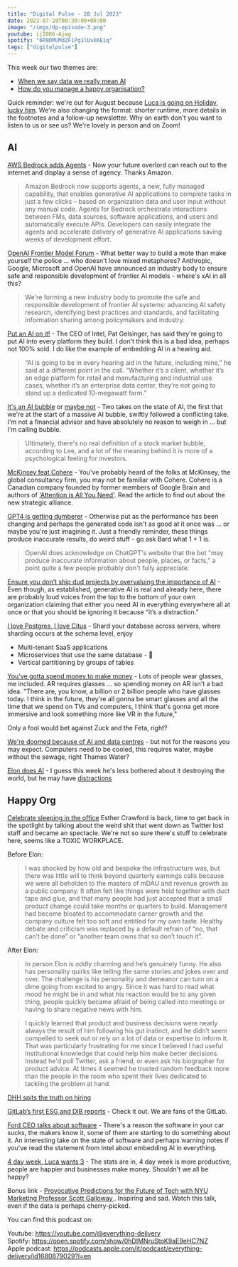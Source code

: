 ```yaml
---
title: "Digital Pulse - 28 Jul 2023"
date: 2023-07-28T08:30:00+00:00
image: "/imgs/dp-episode-3.png"
youtube: ijIO86-Ajwg
spotify: "6R9DMUMdZF1Pg1lUvXKEiq"
tags: ["digitalpulse"]
---
```


This week our two themes are:

- [When we say data we really mean AI](#AI)
- [How do you manage a happy organisation?](#HappyOrg)

Quick reminder: we're out for August because [Luca is going on Holiday, lucky him](https://www.youtube.com/watch?v=Bxauqa7rJgI). We're also changing the format: shorter runtime, more details in the footnotes and a follow-up newsletter. Why on earth don't you want to listen to us or see us? We're lovely in person and on Zoom! 

<!--more-->

## AI

[AWS Bedrock adds Agents](https://aws.amazon.com/about-aws/whats-new/2023/07/enable-generative-ai-applications-complete-tasks/) - Now your future overlord can reach out to the internet and display a sense of agency. Thanks Amazon.

>Amazon Bedrock now supports agents, a new, fully managed capability, that enables generative AI applications to complete tasks in just a few clicks – based on organization data and user input without any manual code. Agents for Bedrock orchestrate interactions between FMs, data sources, software applications, and users and automatically execute APIs. Developers can easily integrate the agents and accelerate delivery of generative AI applications saving weeks of development effort.

[OpenAI Frontier Model Forum](https://openai.com/blog/frontier-model-forum) - What better way to build a mote than make yourself the police ... who doesn't love mixed metaphores? 
Anthropic, Google, Microsoft and OpenAI have announced an industry body to ensure safe and responsible development of frontier AI models - where's xAI in all this?

> We're forming a new industry body to promote the safe and responsible development of frontier AI systems: advancing AI safety research, identifying best practices and standards, and facilitating information sharing among policymakers and industry.

[Put an AI on it!](https://www.theverge.com/2023/7/27/23810360/intel-pat-gelsinger-ai-every-platform-promise) - The CEO of Intel, Pat Gelsinger, has said they're going to put AI into every platform they build. I don't think this is a bad idea, perhaps not 100% sold. I do like the example of embedding AI in a hearing aid.

> “AI is going to be in every hearing aid in the future, including mine,” he said at a different point in the call. “Whether it’s a client, whether it’s an edge platform for retail and manufacturing and industrial use cases, whether it’s an enterprise data center, they’re not going to stand up a dedicated 10-megawatt farm.”

[It's an AI bubble](https://www.zdnet.com/article/is-ai-the-biggest-bubble-of-all-time-stability-ai-ceo-thinks-so/) or [maybe not](https://markets.businessinsider.com/news/stocks/stock-market-outlook-ai-bubble-hype-nvidia-1999-cisco-fundstrat-2023-7) - Two takes on the state of AI, the first that we're at the start of a massive AI bubble, swiftly followed a conflicting take. I'm not a financial advisor and have absolutely no reason to weigh in ... but I'm calling bubble.

> Ultimately, there's no real definition of a stock market bubble, according to Lee, and a lot of the meaning behind it is more of a psychological feeling for investors.

[McKinsey feat Cohere](https://txt.cohere.com/cohere-and-mckinsey/) - You've probably heard of the folks at McKinsey, the global consultancy firm, you may not be familiar with Cohere. Cohere is a Canadian company founded by former members of Google Brain and authors of ['Attention is All You Need'](https://arxiv.org/abs/1706.03762). Read the article to find out about the new strategic alliance.

[GPT4 is getting dumberer](https://www.theregister.com/2023/07/20/gpt4_chatgpt_performance/) - Otherwise put as the performance has been changing and perhaps the generated code isn't as good at it once was ... or maybe you're just imagining it. Just a friendly reminder, these things produce inaccurate results, do weird stuff - go ask Bard what 1 + 1 is.  

> OpenAI does acknowledge on ChatGPT's website that the bot "may produce inaccurate information about people, places, or facts," a point quite a few people probably don't fully appreciate.

 
[Ensure you don’t ship dud projects by overvaluing the importance of AI](https://thenewstack.io/what-generative-ai-means-for-product-strategy-and-how-to-evaluate-it/) - Even though, as established, generative AI is real and already here, there are probably loud voices from the top to the bottom of your own organization claiming that either you need AI in everything everywhere all at once or that you should be ignoring it because “it’s a distraction.”


[I love Postgres, I love Citus](https://www.citusdata.com/blog/2023/07/18/citus-12-schema-based-sharding-for-postgres/) - 
Shard your database across servers, where sharding occurs at the schema level, enjoy 
- Multi-tenant SaaS applications
- Microservices that use the same database - 🤢
- Vertical partitioning by groups of tables

[You've gotta spend money to make money](https://www.businessinsider.com/mark-zuckerberg-metaverse-losses-top-40-billion-suddenly-ok-meta-2023-7?r=US&IR=T) - Lots of people wear glasses, me included. AR requires glasses ... so spending money on AR isn't a bad idea.
"There are, you know, a billion or 2 billion people who have glasses today. I think in the future, they're all gonna be smart glasses and all the time that we spend on TVs and computers, I think that's gonna get more immersive and look something more like VR in the future," 

Only a fool would bet against Zuck and the Feta, right?

[We're doomed because of AI and data centres](https://www.theregister.com/2023/07/27/thames_water_to_datacenters_cut/) - but not for the reasons you may expect. Computers need to be cooled, this requires water, maybe without the sewage, right Thames Water?

[Elon does AI](https://www.newscientist.com/article/2382426-what-is-xai-elon-musks-new-ai-company-and-will-it-succeed/) - I guess this week he's less bothered about it destroying the world, but he may have [distractions](https://themessenger.com/tech/twitters-rebrand-to-x-could-be-a-trademark-nightmare-thanks-to-microsoft)

## Happy Org

[Celebrate sleeping in the office](https://twitter.com/esthercrawford/status/1684291048682684416?s=20) Esther Crawford is back, time to get back in the spotlight by talking about the weird shit that went down as Twitter lost staff and became an spectacle. We're not so sure there's stuff to celebrate here, seems like a TOXIC WORKPLACE. 

Before Elon:

>I was shocked by how old and bespoke the infrastructure was, but there was little will to think beyond quarterly earnings calls because we were all beholden to the masters of mDAU and revenue growth as a public company. It often felt like things were held together with duct tape and glue, and that many people had just accepted that a small product change could take months or quarters to build. Management had become bloated to accommodate career growth and the company culture felt too soft and entitled for my own taste. Healthy debate and criticism was replaced by a default refrain of “no, that can’t be done” or “another team owns that so don’t touch it”.

After Elon:

>In person Elon is oddly charming and he’s genuinely funny. He also has personality quirks like telling the same stories and jokes over and over. The challenge is his personality and demeanor can turn on a dime going from excited to angry. Since it was hard to read what mood he might be in and what his reaction would be to any given thing, people quickly became afraid of being called into meetings or having to share negative news with him.

>I quickly learned that product and business decisions were nearly always the result of him following his gut instinct, and he didn’t seem compelled to seek out or rely on a lot of data or expertise to inform it. That was particularly frustrating for me since I believed I had useful institutional knowledge that could help him make better decisions. Instead he'd poll Twitter, ask a friend, or even ask his biographer for product advice. At times it seemed he trusted random feedback more than the people in the room who spent their lives dedicated to tackling the problem at hand.


[DHH spits the truth on hiring](https://world.hey.com/dhh/pick-promise-over-proof-756604d3)

[GitLab’s first ESG and DIB reports](https://about.gitlab.com/blog/2023/07/26/gitlab-first-esg-and-dib-reports/) - Check it out. We are fans of the GitLab.

[Ford CEO talks about software](https://youtu.be/8IhSWsQlaG8?t=1513) - There's a reason the software in your car sucks, the makers know it, some of them are starting to do something about it. An interesting take on the state of software and perhaps warning notes if you've read the statement from Intel about embedding AI in everything.

[4 day week, Luca wants 3](https://www.businessinsider.com/four-day-workweek-companies-profits-workers-happier-efficient-takano-2023-7?r=US&IR=T) - The stats are in, 4 day week is more productive, people are happier and businesses make money. Shouldn't we all be happy?

Bonus link - [ Provocative Predictions for the Future of Tech with NYU Marketing Professor Scott Galloway ](https://www.youtube.com/watch?v=otyoPiVAicI&t=2500s). Inspiring and sad. Watch this talk, even if the data is perhaps cherry-picked.

You can find this podcast on:

Youtube: https://youtube.com/@everything-delivery  
Spotify: https://open.spotify.com/show/0hDIMNruStpK9aE9eHC7NZ  
Apple podcast: https://podcasts.apple.com/it/podcast/everything-delivery/id1680879029?l=en  

